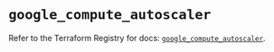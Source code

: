 # `google_compute_autoscaler`

Refer to the Terraform Registry for docs: [`google_compute_autoscaler`](https://registry.terraform.io/providers/hashicorp/google/6.21.0/docs/resources/compute_autoscaler).

